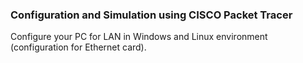 ### Configuration and Simulation using CISCO Packet Tracer
Configure your PC for LAN in Windows and Linux environment (configuration for Ethernet card).